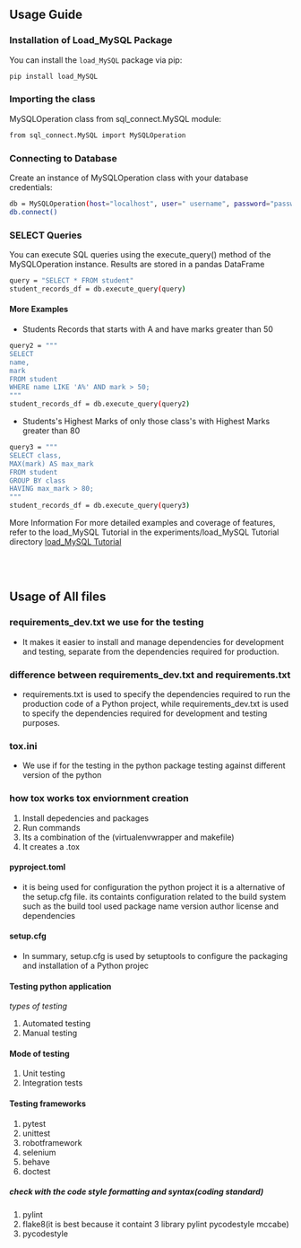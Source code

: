 ## Usage Guide

### Installation of Load_MySQL Package
You can install the `load_MySQL` package via pip:

```bash
pip install load_MySQL
```

### Importing the class
MySQLOperation class from sql_connect.MySQL module:

```bash
from sql_connect.MySQL import MySQLOperation
```

### Connecting to Database
Create an instance of MySQLOperation class with your database credentials:

```bash
db = MySQLOperation(host="localhost", user=" username", password="password", database="database name")
db.connect()
```

### SELECT Queries
You can execute SQL queries using the execute_query() method of the MySQLOperation instance. Results are stored in a pandas DataFrame

```bash
query = "SELECT * FROM student"
student_records_df = db.execute_query(query)
```

#### More Examples
- Students Records that starts with A and have marks greater than 50
```bash
query2 = """
SELECT 
name,
mark 
FROM student 
WHERE name LIKE 'A%' AND mark > 50;
"""
student_records_df = db.execute_query(query2)
```

- Students's Highest Marks of only those class's with Highest Marks greater than 80 
```bash
query3 = """
SELECT class,
MAX(mark) AS max_mark
FROM student
GROUP BY class
HAVING max_mark > 80;
"""
student_records_df = db.execute_query(query3)

```
More Information
For more detailed examples and coverage of features, refer to the load_MySQL Tutorial in the experiments/load_MySQL Tutorial directory
[load_MySQL Tutorial](https://github.com/Meetpanchal58/SQL_Connect/blob/main/experiments/load_MySQL%20Tutorial.ipynb)

<br><br>

## Usage of All files 

### requirements_dev.txt we use for the testing
- It makes it easier to install and manage dependencies for development and testing, separate from the dependencies required for production.

### difference between requirements_dev.txt and requirements.txt

- requirements.txt is used to specify the dependencies required to run the production code of a Python project, while requirements_dev.txt is used to specify the dependencies required for development and testing purposes.

### tox.ini
- We use if for the testing in the python package testing against different version of the python 

### how tox works tox enviornment creation
1. Install depedencies and packages 
2. Run commands
3. Its a combination of the (virtualenvwrapper and makefile)
4. It creates a .tox


#### pyproject.toml
- it is being used for configuration the python project it is a alternative of the setup.cfg file. its containts configuration related to the build system
such as the build tool used package name version author license and dependencies

#### setup.cfg
- In summary, setup.cfg is used by setuptools to configure the packaging and installation of a Python projec

#### Testing python application
*types of testing*
1. Automated testing 
2. Manual testing

#### Mode of testing
1. Unit testing
2. Integration tests

#### Testing frameworks

1. pytest
2. unittest
3. robotframework
4. selenium
5. behave
6. doctest

##### check with the code style formatting and syntax(coding standard)

1. pylint
2. flake8(it is best because it containt 3 library pylint pycodestyle mccabe)
3. pycodestyle

